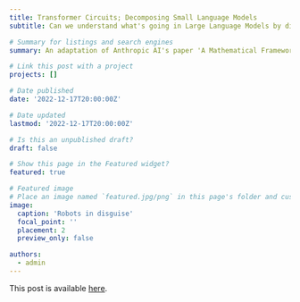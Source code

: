 ```yaml
---
title: Transformer Circuits; Decomposing Small Language Models
subtitle: Can we understand what's going in Large Language Models by dissecting small ones?

# Summary for listings and search engines
summary: An adaptation of Anthropic AI's paper 'A Mathematical Framework for Transformer Circuits'.

# Link this post with a project
projects: []

# Date published
date: '2022-12-17T20:00:00Z'

# Date updated
lastmod: '2022-12-17T20:00:00Z'

# Is this an unpublished draft?
draft: false

# Show this page in the Featured widget?
featured: true

# Featured image
# Place an image named `featured.jpg/png` in this page's folder and customize its options here.
image:
  caption: 'Robots in disguise'
  focal_point: ''
  placement: 2
  preview_only: false

authors:
  - admin
---
```


This post is available [here](https://medium.com/@sheacardozo/transformer-circuits-decomposing-small-language-models-10f05c61dfd5).